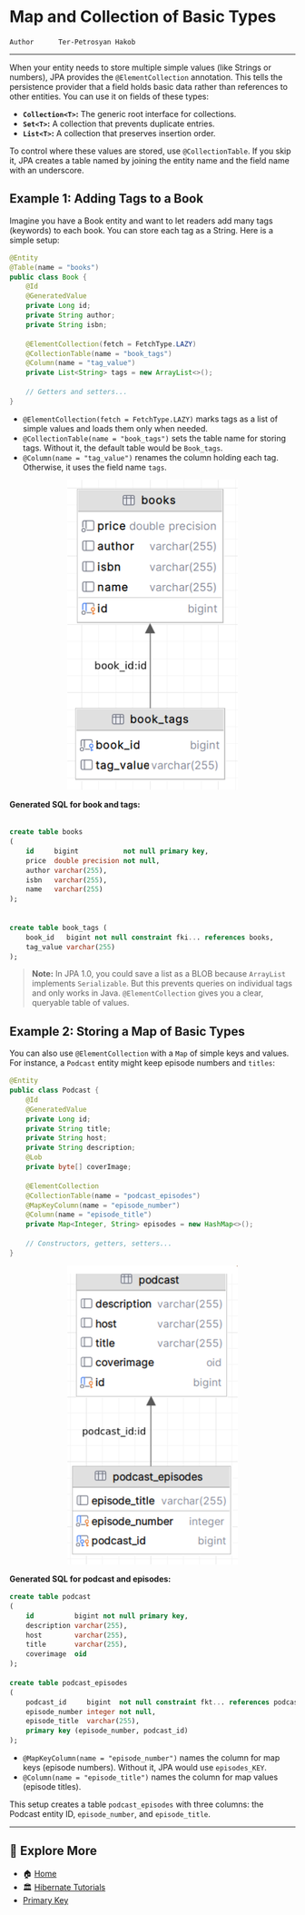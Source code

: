 # Map and Collection of Basic Types

```info
Author      Ter-Petrosyan Hakob
```
---


When your entity needs to store multiple simple values (like Strings or numbers), JPA provides the `@ElementCollection` annotation. 
This tells the persistence provider that a field holds basic data rather than references to other entities. You can use it on fields of these types:

- **`Collection<T>`:** The generic root interface for collections.
- **`Set<T>`:** A collection that prevents duplicate entries.
- **`List<T>`:** A collection that preserves insertion order.

To control where these values are stored, use `@CollectionTable`. If you skip it, JPA creates a table named by joining the entity name and the field name with an underscore.


## Example 1: Adding Tags to a Book

Imagine you have a Book entity and want to let readers add many tags (keywords) to each book. You can store each tag as a String. Here is a simple setup:

```java
@Entity
@Table(name = "books")
public class Book {
    @Id
    @GeneratedValue
    private Long id;
    private String author;
    private String isbn;

    @ElementCollection(fetch = FetchType.LAZY)
    @CollectionTable(name = "book_tags")
    @Column(name = "tag_value")
    private List<String> tags = new ArrayList<>();

    // Getters and setters...
}
```

- `@ElementCollection(fetch = FetchType.LAZY)` marks tags as a list of simple values and loads them only when needed.
- `@CollectionTable(name = "book_tags")` sets the table name for storing tags. Without it, the default table would be `Book_tags`.
- `@Column(name = "tag_value")` renames the column holding each tag. Otherwise, it uses the field name `tags`.


<p align="center">
    <img src="./assets/img6.png" alt="img6" width="300"/>
</p>

**Generated SQL for book and tags:**

```sql

create table books
(
    id     bigint           not null primary key,
    price  double precision not null,
    author varchar(255),
    isbn   varchar(255),
    name   varchar(255)
);


create table book_tags (
    book_id   bigint not null constraint fki... references books,
    tag_value varchar(255)
);
```

> **Note:** In JPA 1.0, you could save a list as a BLOB because `ArrayList` implements `Serializable`. 
> But this prevents queries on individual tags and only works in Java. `@ElementCollection` gives you a clear, queryable table of values.

## Example 2: Storing a Map of Basic Types

You can also use `@ElementCollection` with a `Map` of simple keys and values. For instance, a `Podcast` entity might keep episode numbers and `titles`:

```java
@Entity
public class Podcast {
    @Id
    @GeneratedValue
    private Long id;
    private String title;
    private String host;
    private String description;
    @Lob
    private byte[] coverImage;

    @ElementCollection
    @CollectionTable(name = "podcast_episodes")
    @MapKeyColumn(name = "episode_number")
    @Column(name = "episode_title")
    private Map<Integer, String> episodes = new HashMap<>();

    // Constructors, getters, setters...
}
```

<p align="center">
    <img src="./assets/img7.png" alt="img7" width="300"/>
</p>

**Generated SQL for podcast and episodes:**

```sql
create table podcast
(
    id          bigint not null primary key,
    description varchar(255),
    host        varchar(255),
    title       varchar(255),
    coverimage  oid
);

create table podcast_episodes
(
    podcast_id     bigint  not null constraint fkt... references podcast,
    episode_number integer not null,
    episode_title  varchar(255),
    primary key (episode_number, podcast_id)
);
```


- `@MapKeyColumn(name = "episode_number")` names the column for map keys (episode numbers). Without it, JPA would use `episodes_KEY`.
- `@Column(name = "episode_title")` names the column for map values (episode titles).

This setup creates a table `podcast_episodes` with three columns: the Podcast entity ID, `episode_number`, and `episode_title`.

---

## 📌 Explore More

- 🏠 [Home](./../../README.md)
- 🏛️ [Hibernate Tutorials](./../tutorials.md)
- [Primary Key](./5_Primary_Key.md)